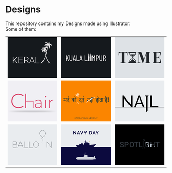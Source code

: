 # Designs
This repository contains my Designs made using Illustrator.<br>
Some of them:<br>
<table>
<tr><td><img src="./2020-12/png/25.12.2020.png"></td><td><img src="./2020-12/png/29.12.2020.png"></td><td><img src="./2020-11/png/16.11.2020.png"></td></tr>
<tr><td><img src="./2020-11/png/17.11.2020.png"></td><td><img src="./2020-11/png/19.11.2020.png"></td><td><img src="./2020-11/png/24.11.2020.png"></td></tr>
<tr><td><img src="./2020-11/png/22.11.2020.png"></td><td><img src="./2020-12/png/04.12.2020.png"></td><td><img src="./2020-11/png/21.11.2020.png"></td></tr>
</table>
